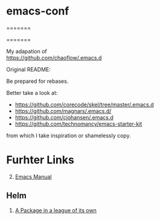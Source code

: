 # emacs-conf
=======

=======

My adapation of  
https://github.com/chaoflow/.emacs.d

Original README: 

Be prepared for rebases.

Better take a look at:

- https://github.com/corecode/skel/tree/master/.emacs.d
- https://github.com/magnars/.emacs.d/
- https://github.com/cjohansen/.emacs.d
- https://github.com/technomancy/emacs-starter-kit

from which I take inspiration or shamelessly copy.



# Furhter Links
2. [Emacs Manual](https://www.gnu.org/software/emacs/manual/html_node/emacs/index.html#Top)

## Helm
1. [A Package in a league of its own](https://tuhdo.github.io/helm-intro.html)
